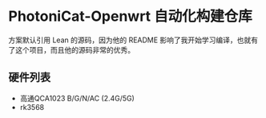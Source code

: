 # PhotoniCat-Openwrt 自动化构建仓库
方案默认引用 Lean 的源码，因为他的 README 影响了我开始学习编译，也就有了这个项目，而且他的源码非常的优秀。
## 硬件列表
- 高通QCA1023 B/G/N/AC (2.4G/5G)
- rk3568
